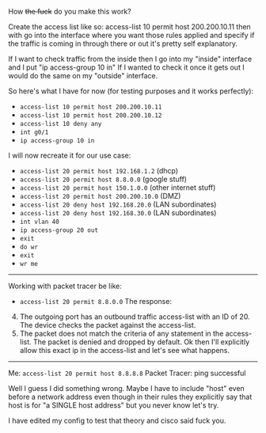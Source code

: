How ~~the fuck~~ do you make this work?

Create the access list like so:
access-list 10 permit host 200.200.10.11
then with go into the interface where you want those rules applied and specify if the traffic is coming in through there or out it's pretty self explanatory.

If I want to check traffic from the inside then I go into my "inside" interface and I put "ip access-group 10 in" If I wanted to check it once it gets out I would do the same on my "outside" interface.

So here's what I have for now (for testing purposes and it works perfectly):
- `access-list 10 permit host 200.200.10.11`
- `access-list 10 permit host 200.200.10.12`
- `access-list 10 deny any`
- `int g0/1`
- `ip access-group 10 in`

I will now recreate it for our use case:
- `access-list 20 permit host 192.168.1.2` (dhcp)
- `access-list 20 permit host 8.8.0.0` (google stuff)
- `access-list 20 permit host 150.1.0.0` (other internet stuff)
- `access-list 20 permit host 200.200.10.0` (DMZ)
- `access-list 20 deny host 192.168.20.0` (LAN subordinates)
- `access-list 20 deny host 192.168.30.0` (LAN subordinates)
- `int vlan 40`
- `ip access-group 20 out`
- `exit`
- `do wr`
- `exit`
- `wr me`
---
Working with packet tracer be like:
- `access-list 20 permit 8.8.0.0`
The response:
4. The outgoing port has an outbound traffic access-list with an ID of 20. The device checks the packet against the access-list.
5. The packet does not match the criteria of any statement in the access-list. The packet is denied and dropped by default.
Ok then I'll explicitly allow this exact ip in the access-list and let's see what happens.
---
Me: `access-list 20 permit host 8.8.8.8`
Packet Tracer: ping successful

Well I guess I did something wrong. Maybe I have to include "host" even before a network address even though in their rules they explicitly say that host is for "a SINGLE host address" but you never know let's try.

I have edited my config to test that theory and cisco said fuck you.
